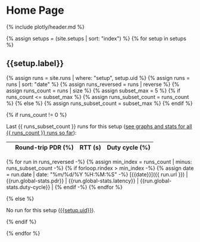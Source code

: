 # Home Page

{% include plotly/header.md %}

{% assign setups = (site.setups | sort: "index") %}
{% for setup in setups %}

## {{setup.label}}

{% assign runs = site.runs | where: "setup", setup.uid %}
{% assign runs = runs | sort: "date" %}
{% assign runs_reversed = runs | reverse %}
{% assign runs_count = runs | size %}
{% assign subset_max = 5 %}
{% if runs_count <= subset_max %}
{% assign runs_subset_count = runs_count %}
{% else %}
{% assign runs_subset_count = subset_max %}
{% endif %}

{% if runs_count != 0 %}

Last {{ runs_subset_count }} runs for this setup ([see graphs and stats for all {{ runs_count }} runs so far]({{setup.url}})):

|  | Round-trip PDR (%) | RTT (s) | Duty cycle (%) |
| --- | ---: | ---: | ---:  |
{% for run in runs_reversed -%}
{% assign min_index = runs_count | minus: runs_subset_count -%}
{% if forloop.rindex > min_index -%}
{% assign date = run.date | date: "%m/%d/%Y %H:%M:%S" -%}
[{{date}}]({{ run.url }}) | {{run.global-stats.pdr}} | {{run.global-stats.latency}} | {{run.global-stats.duty-cycle}} |
{% endif -%}
{% endfor %}

{% else %}

No run for this setup ([{{setup.uid}}]({{setup.url}})).

{% endif %}

{% endfor %}
